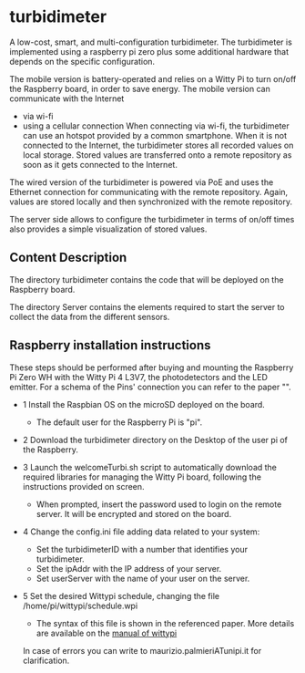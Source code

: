 # turbidimeter
A low-cost, smart, and multi-configuration turbidimeter.
The turbidimeter is implemented using a raspberry pi zero plus some additional hardware that depends on the specific configuration. 

The mobile version is battery-operated and relies on a Witty Pi to turn on/off the Raspberry board, in order to save energy.
The mobile version can communicate with the Internet 
 - via wi-fi
 - using a cellular connection
When connecting via wi-fi, the turbidimeter can use an hotspot provided by a common smartphone.
When it is not connected to the Internet, the turbidimeter stores all recorded values on local storage. Stored values are transferred onto a remote repository as soon as it gets connected to the Internet.

The wired version of the turbidimeter is powered via PoE and uses the Ethernet connection for communicating with the remote repository. Again, values are stored locally and then synchronized with the remote repository. 

The server side allows to configure the turbidimeter in terms of on/off times also provides a simple visualization of stored values. 

## Content Description

The directory turbidimeter contains the code that will be deployed on the Raspberry board.

The directory Server contains the elements required to start the server to collect the data from the different sensors.

## Raspberry installation instructions

These steps should be performed after buying and mounting the Raspberry Pi Zero WH with the Witty Pi 4 L3V7, the photodetectors and the LED emitter. For a schema of the Pins' connection you can refer to the paper "".

* 1 Install the Raspbian OS on the microSD deployed on the board.
  - The default user for the Raspberry Pi is "pi".
* 2 Download the turbidimeter directory on the Desktop of the user pi of the Raspberry. 
* 3 Launch the welcomeTurbi.sh script to automatically download the required libraries for managing the Witty Pi board, following the instructions provided on screen.
  - When prompted, insert the password used to login on the remote server. It will be encrypted and stored on the board.
* 4 Change the config.ini file adding data related to your system:
  - Set the turbidimeterID with a number that identifies your turbidimeter.
  - Set the ipAddr with the IP address of your server.
  - Set userServer with the name of your user on the server.
* 5 Set the desired Wittypi schedule, changing the file /home/pi/wittypi/schedule.wpi
  - The syntax of this file is shown in the referenced paper. More details are available on the [manual of wittypi](https://cdn-shop.adafruit.com/product-files/5705/WittyPi4L3V7_UserManual.pdf)  

  In case of errors you can write to maurizio.palmieriATunipi.it for clarification.
